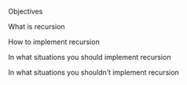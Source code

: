 Objectives

What is recursion

How to implement recursion

In what situations you should implement recursion

In what situations you shouldn’t implement recursion

